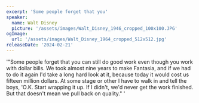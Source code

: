 ```yaml
---
excerpt: 'Some people forget that you'
speaker:
  name: Walt Disney
  picture: '/assets/images/Walt_Disney_1946_cropped_100x100.JPG'
ogImage:
  url: '/assets/images/Walt_Disney_1964_cropped_512x512.jpg'
releaseDate: '2024-02-21'
---
```


'"Some people forget that you can still do good work even though you work with dollar bills. We took almost nine years to make Fantasia, and if we had to do it again I'd take a long hard look at it, because today it would cost us fifteen million dollars. At some stage or other I have to walk in and tell the boys, 'O.K. Start wrapping it up. If I didn't, we'd never get the work finished. But that doesn't mean we pull back on quality."'
